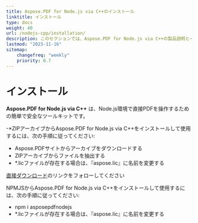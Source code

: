 ```yaml
---
title: Aspose.PDF for Node.js via C++のインストール
linktitle: インストール
type: docs
weight: 40
url: /nodejs-cpp/installation/
description: このセクションでは、Aspose.PDF for Node.js via C++の製品説明とインストール手順を示します。
lastmod: "2023-11-16"
sitemap:
    changefreq: "weekly"
    priority: 0.7
---
```


# インストール

**Aspose.PDF for Node.js via C++** は、Node.js環境で直接PDFを操作するための簡単で安全なツールキットです。

-*ZIPアーカイブからAspose.PDF for Node.js via C++をインストールして使用するには、次の手順に従ってください:

- Aspose.PDFサイトからアーカイブをダウンロードする
- ZIPアーカイブからファイルを抽出する
- *.licファイルが存在する場合は、『aspose.lic』に名前を変更する

[直接ダウンロード](https://releases.aspose.com/pdf/nodejscpp/)のリンクをフォローしてください

NPMJSからAspose.PDF for Node.js via C++をインストールして使用するには、次の手順に従ってください:

- npm i asposepdfnodejs
- *.licファイルが存在する場合は、『aspose.lic』に名前を変更する
